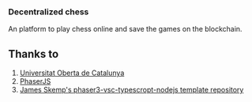 ### Decentralized chess
An platform to play chess online and save the games on the blockchain.

## Thanks to
1. [Universitat Oberta de Catalunya](https://www.uoc.edu)
2. [PhaserJS](https://phaser.io/)
3. [James Skemp's phaser3-vsc-typescropt-nodejs template repository](https://github.com/JamesSkemp/phaser-3-vsc-typescript-nodejs)
